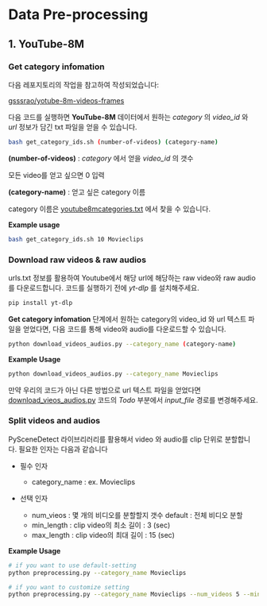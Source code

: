 # Data Pre-processing


## 1. YouTube-8M

### Get category infomation 

다음 레포지토리의 작업을 참고하여 작성되었습니다:

[gsssrao/yotube-8m-videos-frames](https://github.com/gsssrao/youtube-8m-videos-frames)

다음 코드를 실행하면 **YouTube-8M** 데이터에서 원하는 *category* 의 *video_id* 와 *url* 정보가 담긴 txt 파일을 얻을 수 있습니다. 

```bash
bash get_category_ids.sh (number-of-videos) (category-name)
```

**(number-of-videos)** : *category* 에서 얻을 *video_id* 의 갯수

모든 video를 얻고 싶으면 0 입력

**(category-name)** : 얻고 싶은 category 이름 

category 이름은 [youtube8mcategories.txt](./youtube8mcategories.txt) 에서 찾을 수 있습니다.

**Example usage**

```bash
bash get_category_ids.sh 10 Movieclips
```

### Download raw videos & raw audios

urls.txt 정보를 활용하여 Youtube에서 해당 url에 해당하는 raw video와 raw audio를 다운로드합니다. 
코드를 실행하기 전에 *yt-dlp* 를 설치해주세요.

```bash
pip install yt-dlp
```

**Get category infomation** 단계에서 원하는 category의 video_id 와 url 텍스트 파일을 얻었다면, 다음 코드를 통해 video와 audio를 다운로드할 수 있습니다.

```bash
python download_videos_audios.py --category_name (category-name)
```

**Example Usage**

```bash
python download_videos_audios.py --category_name Movieclips
```

만약 우리의 코드가 아닌 다른 방법으로 url 텍스트 파일을 얻었다면 [download_vieos_audios.py](./download_videos_audios.py) 코드의 
*Todo* 부분에서 *input_file* 경로를 변경해주세요. 

### Split videos and audios

PySceneDetect 라이브리러리를 활용해서 video 와 audio를 clip 단위로 분할합니다.
필요한 인자는 다음과 같습니다

- 필수 인자
    - category_name : ex. Movieclips

- 선택 인자
    - num_vieos : 몇 개의 비디오를 분할할지 갯수 default : 전체 비디오 분할
    - min_length : clip video의 최소 길이 : 3 (sec)
    - max_length : clip video의 최대 길이 : 15 (sec)

**Example Usage**

```bash
# if you want to use default-setting
python preprocessing.py --category_name Movieclips

# if you want to customize setting
python preprocessing.py --category_name Movieclips --num_videos 5 --min_length 2 --max_length 5
```




